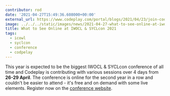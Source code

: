 ```yaml
---
contributor: rod
date: '2021-04-27T15:49:36.608000+00:00'
external_url: https://www.codeplay.com/portal/blogs/2021/04/23/join-codeplay-online-at-iwocl-syclcon-2021.html
image: ../../../static/images/news/2021-04-27-what-to-see-online-at-iwocl-syclcon-2021.webp
title: What to See Online at IWOCL & SYCLcon 2021
tags:
  - icowl
  - syclcon
  - conference
  - codpelay
---
```


This year is expected to be the biggest IWOCL & SYCLcon conference of all time and Codeplay is contributing with various
sessions over 4 days from **26-29 April**. The conference is online for the second year in a row and couldn't be easier
to attend - it's free and on demand with some live elements. Register now on
the [conference website](https://www.iwocl.org/).
